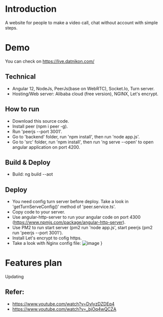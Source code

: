 # Introduction
A website for people to make a video call, chat without account with simple steps.
# Demo
  You can check on https://live.datnikon.com/
## Technical
- Angular 12, NodeJs, PeerJs(base on WebRTC), Socket.Io, Turn server.
- Hosting/Web server: Alibaba cloud (free version), NGINX, Let's encrypt.
## How to run
- Download this source code.
- Install peer (npm i peer -g).
- Run 'peerjs --port 3001'.
- Go to 'backend' folder, run 'npm install', then run 'node app.js'.
- Go to 'src' folder, run 'npm install', then run 'ng serve --open' to open angular application on port 4200.


## Build & Deploy
- Build: ng build --aot

## Deploy
- You need config turn server before deploy. Take a look in 'getTurnServeConfig()' method of 'peer.service.ts'.
- Copy code to your server.
- Use angular-http-server to run your angular code on port 4300 (https://www.npmjs.com/package/angular-http-server).
- Use PM2 to run start server (pm2 run 'node app.js', start peerjs (pm2 run 'peerjs --port 3001').
- Install Let's encrypt to cofig https.
- Take a look with Nginx config file:
![image](https://user-images.githubusercontent.com/26564132/119516071-a07e9780-bda0-11eb-9be9-0809011867a3.png)
}
# Features plan
Updating
## Refer:
- https://www.youtube.com/watch?v=DvlyzDZDEq4
- https://www.youtube.com/watch?v=_bjOq4wQCZA


